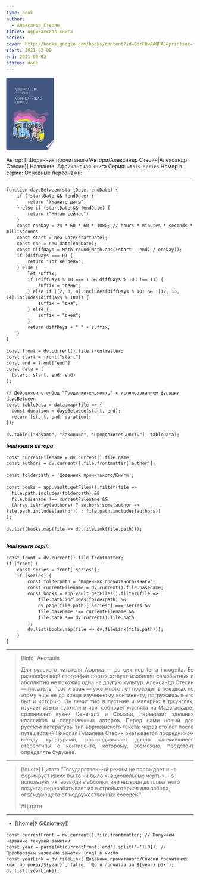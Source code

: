```yaml
---
type: book
author:
  - Александр Стесин
titles: Африканская книга
series:
cover: http://books.google.com/books/content?id=QdrFDwAAQBAJ&printsec=frontcover&img=1&zoom=1&edge=curl&source=gbs_api
start: 2021-02-09
end: 2021-03-02
status: done
---
```

![cover|150](media/cover!150-268.jpg)

Автор: [[Щоденник прочитаного/Автори/Александр Стесин|Александр Стесин]]
Название: Африканская книга
Серия:  `=this.series`
Номер в серии:
Основные персонажи:

---
```dataviewjs
function daysBetween(startDate, endDate) {
	if (!startDate && !endDate) { 
		return "Укажите даты"; 
	} else if (startDate && !endDate) {
		return ("Читаю сейчас")
	}
	const oneDay = 24 * 60 * 60 * 1000; // hours * minutes * seconds * milliseconds
	const start = new Date(startDate);
	const end = new Date(endDate);
	const diffDays = Math.round(Math.abs((start - end) / oneDay));
	if (diffDays === 0) {
		return "Тот же день";   
	} else {
		let suffix;     
	    if (diffDays % 10 === 1 && diffDays % 100 !== 11) {
		    suffix = "день";     
	    } else if ([2, 3, 4].includes(diffDays % 10) && ![12, 13, 14].includes(diffDays % 100)) {
			suffix = "дня";     
		} else {       
			suffix = "дней";     
		}          
		return diffDays + " " + suffix;   
	} 
}  

const front = dv.current().file.frontmatter;
const start = front["start"]
const end = front["end"]
const data = [
  {start: start, end: end}
];

// Добавляем столбец "Продолжительность" с использованием функции daysBetween
const tableData = data.map(file => {
  const duration = daysBetween(start, end);
  return [start, end, duration];
});

dv.table(["Начало", "Закончил", "Продолжительность"], tableData);
```
***Інші книги автора***:
```dataviewjs
const currentFilename = dv.current().file.name;
const authors = dv.current().file.frontmatter['author'];

const folderpath = 'Щоденник прочитаного/Книги';

const books = app.vault.getFiles().filter(file =>
  file.path.includes(folderpath) &&
  file.basename !== currentFilename &&
  (Array.isArray(authors) ? authors.some(author => file.path.includes(author)) : file.path.includes(authors))
);

dv.list(books.map(file => dv.fileLink(file.path)));


```
***Інші книги серії:***
```dataviewjs
const front = dv.current().file.frontmatter;
if (front) {
	const series = front['series'];
	if (series) {
		const folderpath = 'Щоденник прочитаного/Книги';
		const currentFilename = dv.current().file.basename;
		const books = app.vault.getFiles().filter(file =>  
			file.path.includes(folderpath) && 
			dv.page(file.path)['series'] === series && 
			file.basename !== currentFilename &&
			file.path !== dv.current().file.path 
		);
		dv.list(books.map(file => dv.fileLink(file.path)));
	}
}

```

---
>[!info] Анотація
><p align="justify">Для русского читателя Африка — до сих пор terra incognita. Ее разнообразной географии соответствует изобилие самобытных и абсолютно не похожих одна на другую культур. Александр Стесин — писатель, поэт и врач — уже много лет проводит в поездках по этому еще не до конца изученному континенту, погружаясь в его быт и историю. Он лечит тиф в пустыне и малярию в джунглях, изучает языки суахили и чви, собирает маслята на Мадагаскаре, сравнивает кухни Сенегала и Сомали, переводит здешних классиков и современных авторов. Перед нами новый для русской литературы тип африканского текста: через сто лет после путешествий Николая Гумилева Стесин оказывается посредником между культурами, расколдовывает давно сложившиеся стереотипы о континенте, которому, возможно, предстоит определять будущее.</p>
___

>[!quote] Цитата
>"Государственный режим не порождает и не формирует какие бы то ни было «национальные черты», но использует их, возводя в абсолют или низводя до плакатного лозунга; перерабатывает их в стройматериал для забора, ограждающего от недружественных соседей."
>
>#Цитати

****

- [[home|У бібліотеку]]
```dataviewjs
const currentFront = dv.current().file.frontmatter; // Получаем название текущей заметки
const year = parseInt(currentFront['end'].split('-')[0]); // Преобразуем название заметки (год) в число
const yearLink = dv.fileLink(`Щоденник прочитаного/Списки прочитаних книг по роках/${year}`, false, `Що я прочитав за ${year} рік`);
dv.list([yearLink]);
```